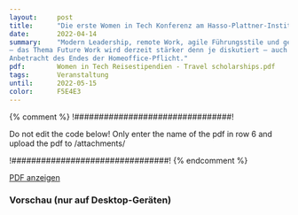```yaml
---
layout:     post
title:      "Die erste Women in Tech Konferenz am Hasso-Plattner-Institut"
date:       2022-04-14
summary:    "Modern Leadership, remote Work, agile Führungsstile und geteilte Positionen
– das Thema Future Work wird derzeit stärker denn je diskutiert – auch in
Anbetracht des Endes der Homeoffice-Pflicht."
pdf:        Women in Tech Reisestipendien - Travel scholarships.pdf
tags:       Veranstaltung
until:		2022-05-15
color:      F5E4E3
---
```


{% comment %}
!################################!

Do not edit the code below! Only enter the name of the pdf in row 6 and upload the pdf to /attachments/

!################################!
{% endcomment %}

<a class="btn btn-primary" href="{{ site.url }}/attachments/{{page.pdf}}">PDF anzeigen</a>

<h3>Vorschau (nur auf Desktop-Geräten)</h3>
<div class="d-none d-sm-block">
    <object data="{{ site.url }}/attachments/{{page.pdf}}" width="100%" height="1010" type='application/pdf'>
    </object>
</div>
